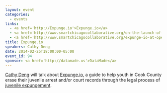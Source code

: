 ```yaml
---
layout: event
categories: 
  - events
links:
  - <a href='http://Expunge.io'>Expunge.io</a>
  - <a href='http://www.smartchicagocollaborative.org/on-the-launch-of-expunge-io/'>On the Launch of Expunge.io</a>
  - <a href='http://www.smartchicagocollaborative.org/expunge-io-at-opengov-hack-night/'>Expunge.io at OpenGov Hack Night</a>
title: Expunge.io
speakers: Cathy Deng
date: 2014-02-25T18:00:00-05:00
event_id: 94
sponsor: <a href='http://datamade.us'>DataMade</a>
---
```


<p><a href='https://twitter.com/cthydng'>Cathy Deng</a> will talk about <a href='http://www.expunge.io/'>Expunge.io</a>, a guide to help youth in Cook County erase their juvenile arrest and/or court records through the legal process of <a href='http://www.wbez.org/news/why-it-so-hard-expunge-juvenile-records-cook-county-105257'>juvenile expungement</a>.</p>
